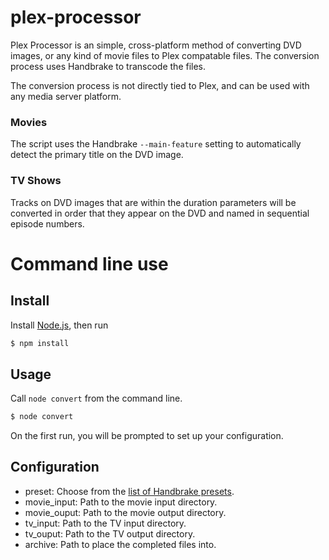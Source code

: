 plex-processor
============
Plex Processor is an simple, cross-platform method of converting DVD images, or any kind of movie files to Plex compatable files. The conversion process uses Handbrake to transcode the files.

The conversion process is not directly tied to Plex, and can be used with any media server platform.

### Movies
The script uses the Handbrake `--main-feature` setting to automatically detect the primary title on the DVD image.

### TV Shows
Tracks on DVD images that are within the duration parameters will be converted in order that they appear on the DVD and named in sequential episode numbers.

Command line use
================
Install
-------
Install [Node.js](http://nodejs.org), then run

```sh
$ npm install
```

Usage
-----
Call `node convert` from the command line.
```sh
$ node convert
```
On the first run, you will be prompted to set up your configuration.

Configuration
-------------

* preset: Choose from the [list of Handbrake presets](https://trac.handbrake.fr/wiki/BuiltInPresets).
* movie_input: Path to the movie input directory.
* movie_ouput: Path to the movie output directory.
* tv_input: Path to the TV input directory.
* tv_ouput: Path to the TV output directory.
* archive: Path to place the completed files into.
